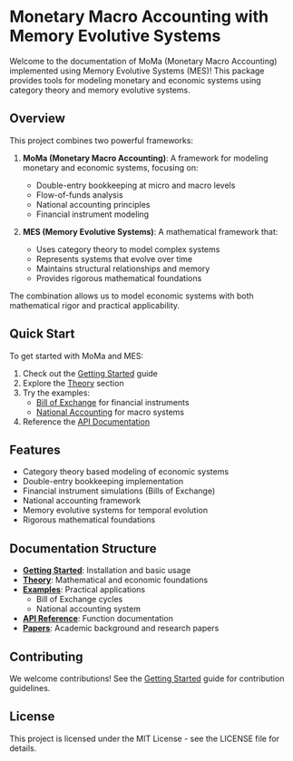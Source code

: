 # Monetary Macro Accounting with Memory Evolutive Systems

Welcome to the documentation of MoMa (Monetary Macro Accounting) implemented using Memory Evolutive Systems (MES)! This package provides tools for modeling monetary and economic systems using category theory and memory evolutive systems.

## Overview

This project combines two powerful frameworks:

1. **MoMa (Monetary Macro Accounting)**: A framework for modeling monetary and economic systems, focusing on:
   - Double-entry bookkeeping at micro and macro levels
   - Flow-of-funds analysis
   - National accounting principles
   - Financial instrument modeling

2. **MES (Memory Evolutive Systems)**: A mathematical framework that:
   - Uses category theory to model complex systems
   - Represents systems that evolve over time
   - Maintains structural relationships and memory
   - Provides rigorous mathematical foundations

The combination allows us to model economic systems with both mathematical rigor and practical applicability.

## Quick Start

To get started with MoMa and MES:

1. Check out the [Getting Started](getting_started/index.md) guide
2. Explore the [Theory](theory.md) section
3. Try the examples:
   - [Bill of Exchange](examples/boe_cycles.md) for financial instruments
   - [National Accounting](examples/national_accounting.md) for macro systems
4. Reference the [API Documentation](api.md)

## Features

- Category theory based modeling of economic systems
- Double-entry bookkeeping implementation
- Financial instrument simulations (Bills of Exchange)
- National accounting framework
- Memory evolutive systems for temporal evolution
- Rigorous mathematical foundations

## Documentation Structure

- **[Getting Started](getting_started/index.md)**: Installation and basic usage
- **[Theory](theory.md)**: Mathematical and economic foundations
- **[Examples](examples/index.md)**: Practical applications
  - Bill of Exchange cycles
  - National accounting system
- **[API Reference](api.md)**: Function documentation
- **[Papers](papers.md)**: Academic background and research papers

## Contributing

We welcome contributions! See the [Getting Started](getting_started/index.md) guide for contribution guidelines.

## License

This project is licensed under the MIT License - see the LICENSE file for details. 